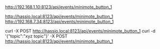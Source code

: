 
http://192.168.1.10:8123/api/events/minimote_button_1

http://hassio.local:8123/api/events/minimote_button_1
http://192.168.7.34:8123/api/events/minimote_button_1

curl -X POST http://hassio.local:8123/api/events/minimote_button_1
curl -d '{"topic":"xyz topic"}' -X POST http://hassio.local:8123/api/events/minimote_button_1
